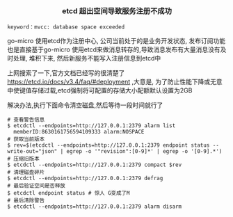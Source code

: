 ### <center> etcd 超出空间导致服务注册不成功</center>


`keyword：mvcc: database space exceeded`

go-micro 使用etcd作为注册中心, 公司当前处于的是业务开发状态, 发布订阅功能也是直接基于go-micro 使用etcd来做消息转存的,导致消息发布有大量消息没有及时处理, 堆积下来, 然后新服务不能写入注册信息到etcd中

上网搜索了一下,官方文档已经写的很清楚了 https://etcd.io/docs/v3.4/faq/#deployment ,大意是, 为了防止性能下降或无意中使键值存储过载,etcd强制将可配置的存储大小配额默认设置为2GB

解决办法,执行下面命令清空磁盘,然后等待一段时间就行了

```shell
# 查看警告信息
$ etcdctl --endpoints=http://127.0.0.1:2379 alarm list
  memberID:8630161756594109333 alarm:NOSPACE
# 获取当前版本
$ rev=$(etcdctl --endpoints=http://127.0.0.1:2379 endpoint status --write-out="json" | egrep -o '"revision":[0-9]*' | egrep -o '[0-9].*')
# 压缩旧版本
$ etcdctl --endpoints=http://127.0.0.1:2379 compact $rev 
# 清理磁盘碎片
$ etcdctl --endpoints=http://127.0.0.1:2379 defrag
# 最后验证空间是否释放
$ etcdctl endpoint status # 惊人 G变成了M
# 最后清除警告
$ etcdctl --endpoints=http://127.0.0.1:2379 alarm disarm

```
